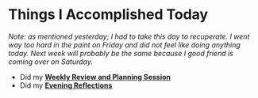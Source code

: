 # Things I Accomplished Today

_Note: as mentioned yesterday; I had to take this day to recuperate. I went way too hard in the paint on Friday and did not feel like doing anything today. Next week will probably be the same because I good friend is coming over on Saturday._

- Did my **[Weekly Review and Planning Session](../../routines/personal-health-and-wellness-routine-2024.md)**
- Did my **[Evening Reflections](../../routines/evening-reflections.md)**
